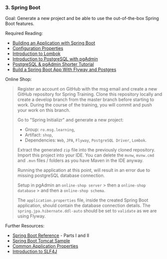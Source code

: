 ### 3. Spring Boot

Goal: Generate a new project and be able to use the out-of-the-box Spring Boot features.

Required Reading:

- [Building an Application with Spring Boot](https://spring.io/guides/gs/spring-boot/)
- [Configuration Properties](https://www.baeldung.com/configuration-properties-in-spring-boot)
- [Introduction to Lombok](https://www.baeldung.com/intro-to-project-lombok)
- [Introduction to PostgreSQL with pgAdmin](https://www.youtube.com/watch?v=Dd2ej-QKrWY&ab_channel=Codemy.com)
- [PostgreSQL & pgAdmin Shorter Tutorial](https://www.youtube.com/watch?v=WFT5MaZN6g4)
- [Build a Spring Boot App With Flyway and Postgres](https://dzone.com/articles/build-a-spring-boot-app-with-flyway-and-postgres)

Online Shop:

> Register an account on GitHub with the msg email and create a new GitHub repository for Spring Training. Clone this repository locally and create a develop branch from the master branch before starting to work. During the course of the training, you will commit and push your work on this branch.
>
> Go to "Spring Initializr" and generate a new project:
> - Group: `ro.msg.learning`,
> - Artifact: `shop`,
> - Dependencies: `Web`, `JPA`, `Flyway`, `PostgreSQL Driver`, `Lombok`.
>
> Extract the generated `zip` file into the previously cloned repository. Import this project into your IDE. You can delete the `mvnw`, `mvnw.cmd` and `.mvn` files / folders as you have Maven in the IDE anyway.
>
> Running the application at this point, will result in an error due to missing postgreSQL database connection.
> 
> Setup in pgAdmin an `online-shop server` > then a `online-shop database` > and then a `online-shop schema`.
> 
> The `application.properties` file, inside the created Spring Boot application, should contain the database connection details. The `spring.jpa.hibernate.ddl-auto` should be set to `validate` as we are using Flyway.

Further Resources:
- [Spring Boot Reference](https://docs.spring.io/spring-boot/docs/2.1.4.RELEASE/reference/html/index.html) - Parts I and II
- [Spring Boot Tomcat Sample](https://github.com/oktadev/okta-spring-boot-tomcat-example)
- [Common Application Properties](https://docs.spring.io/spring-boot/docs/2.1.4.RELEASE/reference/html/common-application-properties.html)
- [Introduction to SLF4J](https://www.baeldung.com/slf4j-with-log4j2-logback)
